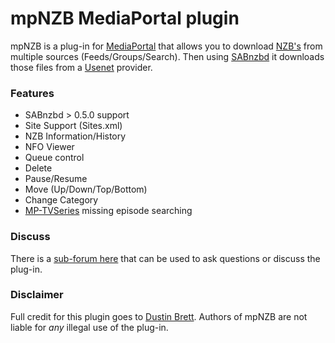 mpNZB MediaPortal plugin
=====

mpNZB is a plug-in for [MediaPortal](http://www.team-mediaportal.com/) that allows you to download [NZB's](http://en.wikipedia.org/wiki/NZB) from multiple sources (Feeds/Groups/Search). Then using [SABnzbd](http://www.sabnzbd.org/) it downloads those files from a [Usenet](http://en.wikipedia.org/wiki/USENET) provider.

### Features

* SABnzbd > 0.5.0 support
* Site Support (Sites.xml)
* NZB Information/History
* NFO Viewer
* Queue control
* Delete
* Pause/Resume
* Move (Up/Down/Top/Bottom)
* Change Category
* [MP-TVSeries](http://code.google.com/p/mptvseries/) missing episode searching

### Discuss
There is a [sub-forum here](http://forum.team-mediaportal.com/mpnzb-458/) that can be used to ask questions or discuss the plug-in.

### Disclaimer
Full credit for this plugin goes to [Dustin Brett](https://code.google.com/p/mpnzb/).
Authors of mpNZB are not liable for *any* illegal use of the plug-in.

